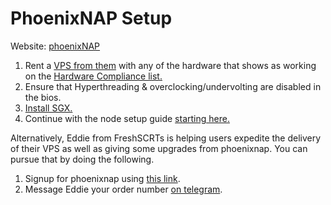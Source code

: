 # PhoenixNAP Setup

Website: [phoenixNAP](https://admin.phoenixnap.com/wap-pncpadmin-shell/orderForm?bmbPath=/order-management/order-form?currencyCode=usd)

1. Rent a [VPS from them](http://bit.ly/secretsgx) with any of the hardware that shows as working on the [Hardware Compliance list.](https://docs.scrt.network/docs/node-runners/hardware-compliance)
2. Ensure that Hyperthreading & overclocking/undervolting are disabled in the bios.
3. [Install SGX.](../../node-setup/install-sgx.md)
4. Continue with the node setup guide [starting here.](../../node-setup/)

Alternatively, Eddie from FreshSCRTs is helping users expedite the delivery of their VPS as well as giving some upgrades from phoenixnap. You can pursue that by doing the following.

1. Signup for phoenixnap using [this link](http://bit.ly/secretsgx).
2. Message Eddie your order number [on telegram](https://t.me/onegaia).
